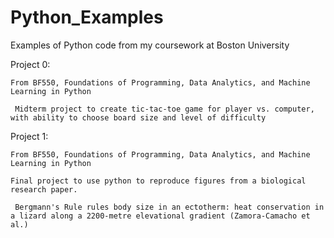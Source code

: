# Python_Examples
Examples of Python code from my coursework at Boston University 


Project 0: 

  	From BF550, Foundations of Programming, Data Analytics, and Machine Learning in Python

 	 Midterm project to create tic-tac-toe game for player vs. computer, with ability to choose board size and level of difficulty


Project 1: 

  	From BF550, Foundations of Programming, Data Analytics, and Machine Learning in Python

  	Final project to use python to reproduce figures from a biological research paper.

 	 Bergmann's Rule rules body size in an ectotherm: heat conservation in a lizard along a 2200‐metre elevational gradient (Zamora‐Camacho et al.) 
